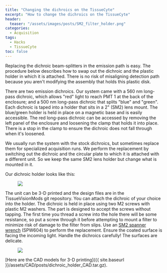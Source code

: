 ```yaml
---
title: "Changing the dichroics on the TissueCyte"
excerpt: "How to change the dichroics on the TissueCyte"
header:
  teaser: "/assets/images/posts/SM2_filter_holder.png"
categories:
  - Acquisition
tags: 
  - Hacks
  - TissueCyte
toc: false
---
```

 

Replacing the dichroic beam-splitters in the emission path is easy. 
The procedure below describes how to swap out the dichroic and the plastic holder in which it is attached. 
There is no risk of misaligning detection path because you aren't modifying the assembly that holds this plastic disk.

There are two emission dichroics. Our system came with a 560 nm long-pass dichroic, which allows "red" light to reach PMT 1 at the back of the enclosure; and a 500 nm long-pass dichroic that splits "blue" and "green". Each dichroic is taped into a holder that sits in a 2" (SM2) lens mount. The blue/green holder is held in place on a magnetic base and is easily accessible. The red long-pass dichroic can be accessed by removing the left panel of the enclosure and loosening the clamp that holds it into place. There is a stop in the clamp to ensure the dichroic does not fall through when it's loosened. 

We usually run the system with the stock dichroics, but sometimes replace them for specialized acquisition runs. 
We perform the replacement by switching out the dichroic and the circular plate to which it is attached with a different unit. 
So we keep the same SM2 lens holder but change what is mounted in it.

Our dichroic holder looks like this:
<figure>
    <img src="{{ site.baseurl }}/assets/images/posts/SM2_filter_holder.png">
</figure>

The unit can be 3-D printed and the design files are in the TissueVisionMods git repository. 
You can attach the dichroic of your choice into the holder. 
The dichroic is held in place using two M2 screws with plastic M2 washers. 
The part is designed to accept the screws without tapping. 
The first time you thread a screw into the hole there will be some resistance, so put a screw through it before attempting to mount a filter to minimize risk of damage to the filter from slips. 
Use an [SM2 spanner wrench](https://www.thorlabs.com/thorproduct.cfm?partnumber=SPW604) (SPW604) to perform the replacement. 
Ensure the coated surface is facing the incoming light. 
Handle the dichroics carefully! The surfaces are delicate.

<figure>
    <img src="{{ site.baseurl }}/assets/images/posts/SM2_filter_holder_picture_with_screw.jpg">
</figure>

[Here are the CAD models for 3-D printing]({{ site.baseurl }}/assets/CAD/posts/dichroic_holder_CAD.tar.gz).